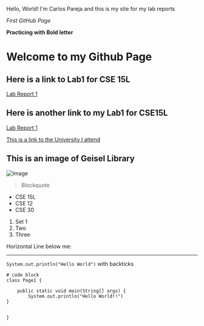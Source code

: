 Hello, World!
I'm Carlos Pareja and this is my site for my lab reports

*First GitHub Page*



**Practicing with Bold letter**

# Welcome to my Github Page

## Here is a link to Lab1 for CSE 15L

[Lab Report 1](lab-report-1-week-2.html)

## Here is another link to my Lab1 for CSE15L
[Lab Report 1](https://cpareja3025.github.io/cse15l-lab-reports/lab-report-1-week-2.html)


[This is a link to the University I attend](https://ucsd.edu)

## This is an image of Geisel Library
![Image](https://upload.wikimedia.org/wikipedia/commons/thumb/4/44/Geisel_Library%2C_UCSD.jpg/1920px-Geisel_Library%2C_UCSD.jpg)

> Blockquote

* CSE 15L
* CSE 12
* CSE 30


1. Set 1
2. Two
3. Three

Horizontal Line below me:

---

`System.out.println("Hello World")` with backticks

```
# code block
class Page1 {

    public static void main(String[] args) {
        System.out.println("Hello World!!")
}


}

```

